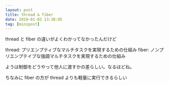 ```yaml
---
layout: post
title: thread & fiber
date: 2019-01-02 13:38:05
tag: [minipost]
---
```


thread と fiber の違いがよくわかってなかったんだけど

thread: プリエンプティブなマルチタスクを実現するための仕組み
fiber: ノンプリエンプテイブな強調マルチタスクを実現するための仕組み

ようは制御をどうやって他人に渡すかの差らしい。なるほどね。

ちなみに fiber の方が thread よりも軽量に実行できるらしい
